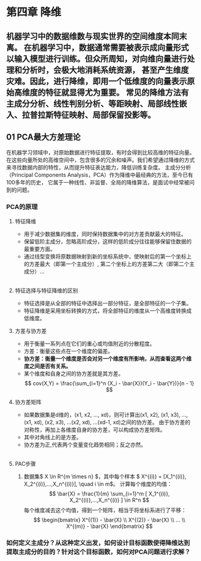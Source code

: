 # 第四章 降维
机器学习中的数据维数与现实世界的空间维度本同末离。
在机器学习中，数据通常需要被表示成向量形式以输入模型进行训练。但众所周知，对向维向量进行处理和分析时，会极大地消耗系统资源，
甚至产生维度灾难。因此，进行降维，即用一个低维度的向量表示原始高维度的特征就显得尤为重要。
常见的降维方法有主成分分析、线性判别分析、等距映射、局部线性嵌入、拉普拉斯特征映射、局部保留投影等。
----
## 01 PCA最大方差理论
在机器学习领域中，对原始数据进行特征提取，有时会得到比较高维的特征向量。
在这些向量所处的高维空间中，包含很多的冗余和噪声。我们希望通过降维的方式来寻找数据内部的特性，从而提升特征表达能力，降低训练复杂度。
主成分分析（Principal Components Analysis，PCA）作为降维中最经典的方法，至今已有100多年的历史，
它属于一种线性、非监督、全局的降维算法，是面试中经常被问到的问题。

### PCA的原理
1. 特征降维
    - 用于减少数据集的维度，同时保持数据集中的对方差贡献最大的特征。
    - 保留低阶主成分，忽略高阶成分，这样的低阶成分往往能够保留住数据的最重要方面。
    - 通过线型变换将原数据映射到新的坐标系统中，使映射后的第一个坐标上的方差最大（即第一个主成分）,
    第二个坐标上的方差第二大（即第二个主成分）...<br>
    ![]()

2. 特征选择与特征降维的区别
    - 特征选择是从全部的特征中选择出一部分特征，是全部特征的一个子集。
    - 特征降维是采用坐标转换的方式，将全部特征的维度从一个高维度转换成低维度。

3. 方差与协方差
    - 用于衡量一系列点在它们的重心或均值附近的分散程度。
    - 方差：衡量这些点在一个维度的偏差。
    - **协方差：衡量一个维度是否会对另一个维度有所影响，从而查看这两个维度之间是否有关系。**
    - 某个维度和自身之间的协方差就是其方差。
    $$ cov(X,Y) =  \frac{\sum_{i=1}^n (X_i - \bar{X})(Y_i - \bar{Y})}{n - 1} $$

4. 协方差矩阵
    - 如果数据集是d维的，(x1, x2, …, xd)，则可计算出(x1, x2), (x1, x3), …, (x1, xd), (x2, x3), …(x2, xd), …(xd-1, xd)之间的协方差。
    由于协方差的对称性，再加上各维度自身的协方差，可以构成协方差矩阵。
    - 其中对角线上的是方差。
    - 协方差为正,代表两个变量变化趋势相同；反之亦然。<br>
    ![]()

5. PAC步骤
    1. 数据集$ X \in R^{m \times n} $，其中每个样本 $ X^{(i)} = [X_1^{(i)}, X_2^{(i)},...,X_n^{(i)}], \quad i \in m$。
    计算每个维度的均值：
    $$ \bar{X} = \frac{1}{m} \sum_{i=1}^m [ X_1^{(i)}, X_2^{(i)},...,X_n^{(i)} ] \in R^n $$
    每个维度减去这个均值，得到一个矩阵，相当于将坐标系进行了平移：
    $$ \begin{bmatrix} X^{(1)} - \bar{X} \\ X^{(2)} - \bar{X} \\ ... \\ X^{(m)} - \bar{X} \end{bmatrix} $$
    
### 如何定义主成分？从这种定义出发，如何设计目标函数使得降维达到提取主成分的目的？针对这个目标函数，如何对PCA问题进行求解？
